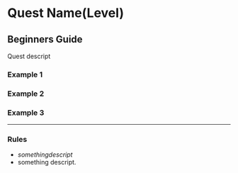 # Quest Name(Level)

## Beginners Guide

Quest descript

### Example 1

>
### Example 2

>
### Example 3

>
---

### Rules

* $something descript$
* something descript.
